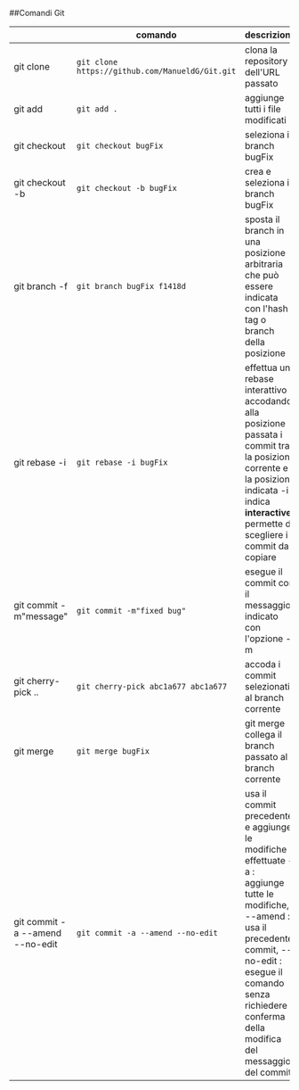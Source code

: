 ##Comandi Git 

|                |comando                        |descrizione                  |
|----------------|-------------------------------|-----------------------------|
|git clone       |`git clone https://github.com/ManueldG/Git.git`|clona la repository dell'URL passato           |
|git add         |`git add .` |aggiunge tutti i file modificati            |
|git checkout <branch>   |`git checkout bugFix`| seleziona il branch bugFix |
|git checkout -b <branch>   |`git checkout -b bugFix`| crea e seleziona il branch bugFix |
|git branch -f <branch> <posizione>  |`git branch bugFix f1418d`| sposta il branch in una posizione arbitraria che può essere indicata con l'hash tag o branch della posizione|
|git rebase -i <posizione> | `git rebase -i bugFix` |effettua un rebase interattivo accodando alla posizione passata i commit tra la posizione corrente e la posizione indicata -i indica **interactive** permette di scegliere i commit da copiare|
|git commit -m"message"         |`git commit -m"fixed bug"`|esegue il commit con il messaggio indicato con l'opzione -m|
|git cherry-pick <commit> .. <commit> |`git cherry-pick abc1a677 abc1a677`| accoda i commit selezionati al branch corrente|
| git merge <branch> |`git merge bugFix `| git merge collega il branch passato al branch corrente |
| git commit -a --amend --no-edit |`git commit -a --amend --no-edit`| usa il commit precedente e aggiunge le modifiche effettuate -a : aggiunge tutte le modifiche, --amend : usa il precedente commit, --no-edit : esegue il comando senza richiedere conferma della modifica del messaggio del commit |



